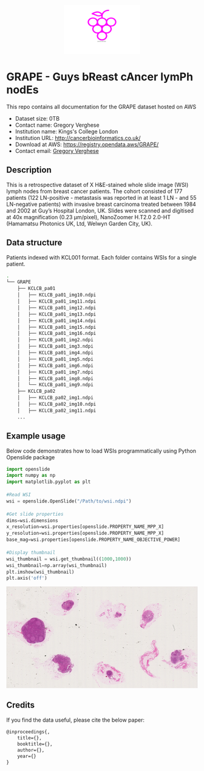 <p align="center">
  <img width="200" height="130" src="grapes.png">
</p>

# GRAPE - Guys bReast cAncer lymPh nodEs



This repo contains all documentation for the GRAPE dataset hosted on AWS

- Dataset size: 0TB
- Contact name: Gregory Verghese
- Institution name: Kings's College London
- Institution URL: http://cancerbioinformatics.co.uk/
- Download at AWS: https://registry.opendata.aws/GRAPE/
- Contact email: [Gregory Verghese](gregory.verghese.@kcl.ac.uk)

## Description

This is a retrospective dataset of X H&E-stained whole slide image (WSI) lymph nodes from breast cancer patients. The cohort consisted of 177 patients (122 LN-positive - metastasis was reported in at least 1 LN - and 55 LN-negative patients) with invasive breast carcinoma treated between 1984 and 2002 at Guy’s Hospital London, UK. Slides were scanned and digitised at 40x magnification (0.23 µm/pixel), NanoZoomer H.T2.0 2.0-HT (Hamamatsu Photonics UK, Ltd, Welwyn Garden City, UK).

## Data structure

Patients indexed with KCL001 format. Each folder contains WSIs for a single patient.

``` bash
.
└── GRAPE
    ├── KCLCB_pa01
    │   ├── KCLCB_pa01_img10.ndpi
    │   ├── KCLCB_pa01_img11.ndpi
    │   ├── KCLCB_pa01_img12.ndpi
    │   ├── KCLCB_pa01_img13.ndpi
    │   ├── KCLCB_pa01_img14.ndpi
    │   ├── KCLCB_pa01_img15.ndpi
    │   ├── KCLCB_pa01_img16.ndpi
    │   ├── KCLCB_pa01_img2.ndpi
    │   ├── KCLCB_pa01_img3.ndpi
    │   ├── KCLCB_pa01_img4.ndpi
    │   ├── KCLCB_pa01_img5.ndpi
    │   ├── KCLCB_pa01_img6.ndpi
    │   ├── KCLCB_pa01_img7.ndpi
    │   ├── KCLCB_pa01_img8.ndpi
    │   └── KCLCB_pa01_img9.ndpi
    ├── KCLCB_pa02
    │   ├── KCLCB_pa02_img1.ndpi
    │   ├── KCLCB_pa02_img10.ndpi
    │   ├── KCLCB_pa02_img11.ndpi
    ...
```



## Example usage

Below code demonstrates how to load WSIs programmatically using Python Openslide package
 
 ```python
import openslide
import numpy as np
import matplotlib.pyplot as plt

#Read WSI
wsi = openslide.OpenSlide("/Path/to/wsi.ndpi")

#Get slide properties
dims=wsi.dimensions
x_resolution=wsi.properties[openslide.PROPERTY_NAME_MPP_X]
y_resolution=wsi.properties[openslide.PROPERTY_NAME_MPP_X]
base_mag=wsi.properties[openslide.PROPERTY_NAME_OBJECTIVE_POWER]

#Display thumbnail
wsi_thumbnail = wsi.get_thumbnail((1000,1000))
wsi_thumbnail=np.array(wsi_thumbnail)
plt.imshow(wsi_thumbnail)
plt.axis('off')
```

![](wsi.png)


## Credits

If you find the data useful, please cite the below paper:

    @inproceedings{,
        title={},
        booktitle={},
        author={},
        year={}
    }




